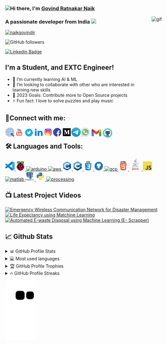 


### <img src="https://media.giphy.com/media/hvRJCLFzcasrR4ia7z/giphy.gif" width="25px">Hi there, I'm [Govind Ratnakar Naik][website] 
<img  align="right" alt="gif" height = "230px"  src="https://media1.tenor.com/images/505ddb5e0b0e8c3e96b66e1469ef47c1/tenor.gif?itemid=4903969" />

### A passionate developer from India <img src="https://emojis.slackmojis.com/emojis/images/1531849430/4246/blob-sunglasses.gif?1531849430" width="25px"/>

<p  align="left"> <a href="https://twitter.com/naikgovindjr" target="blank"><img src="https://img.shields.io/twitter/follow/NaikGovindjr?color=1DA1F2&label=follow&logo=twitter&style=for-the-badge" alt="naikgovindjr" /></a> </p>
<img alt="GitHub followers" src="https://komarev.com/ghpvc/?username=govindrnaik&color=006400&label=VISITORS&logo=GitHub&style=flat-square">

[![Linkedin Badge](https://img.shields.io/badge/-LinkedIn-blue?style=for-the-badge&logo=LinkedIn&logoColor=blue&label=CONNECT&link=https://www.linkedin.com/in/naikgovindr)](https://www.linkedin.com/in/naikgovindr)
  
## I'm a Student, and EXTC Engineer! 

- 🌱 I’m currently learning AI & ML 
- 👯 I’m looking to collaborate with other who are interested in learning new skills
- 🥅 2023 Goals: Contribute more to Open Source projects
- ⚡ Fun fact: I love to solve puzzles and play music


## 🤝Connect with me:

[<img align="left" alt="gov.com" width="30px" src="https://github.com/govindrnaik/govindrnaik/blob/master/Profile%20Icons/internet-unscreen.gif" />][website]
[<img align="left" alt=" YouTube" width="30px" src="https://github.com/govindrnaik/govindrnaik/blob/master/Profile%20Icons/youtube.gif" />][youtube]
[<img align="left" alt="twitter" width="33px" src="https://github.com/govindrnaik/govindrnaik/blob/master/Profile%20Icons/twitter.gif"/>][twitter]
[<img align="left" alt="LinkedIn" width="30px" src="https://github.com/govindrnaik/govindrnaik/blob/master/Profile%20Icons/linkedin2.gif" />][linkedin]
[<img align="left" alt="Instagram" width="30px" src="https://github.com/govindrnaik/govindrnaik/blob/master/Profile%20Icons/instagram-unscreen.gif" />][instagram]
[<img align="left" alt=" facebook" height="30px" width="30px" src="https://github.com/govindrnaik/govindrnaik/blob/master/Profile%20Icons/facebook.gif" />][facebook]
[<img align="left" alt=" medium" width="30px" src="https://github.com/govindrnaik/govindrnaik/blob/master/Profile%20Icons/medium-monogram.gif" />][medium]
[<img align="left" alt=" telegram" height="30px" width="30px" src="https://github.com/govindrnaik/govindrnaik/blob/master/Profile%20Icons/telegram.gif" />][telegram]
[<img align="left" alt=" whatsapp" width="30px" src="https://github.com/govindrnaik/govindrnaik/blob/master/Profile%20Icons/whatsapp-unscreen.gif" />][whatsapp]
[<img align="left" alt=" mail" width="39px" src="https://github.com/govindrnaik/govindrnaik/blob/master/Profile%20Icons/mail.gif" />][mail]
[<img align="left" alt=" github" width="35px" src="https://github.com/govindrnaik/govindrnaik/blob/master/Profile%20Icons/github-unscreen.gif" />][github]


</br>

## 🛠️ Languages and Tools:


<p align="left"> 
<a href="https://visualstudio.microsoft.com/vs/" target="_blank"> <img src="https://raw.githubusercontent.com/github/explore/80688e429a7d4ef2fca1e82350fe8e3517d3494d/topics/visual-studio-code/visual-studio-code.png" alt="Visual Studio Code" width="30" height="30"/> </a> 
<a href="https://www.raspberrypi.org/" target="_blank"> <img src="https://raw.githubusercontent.com/github/explore/80688e429a7d4ef2fca1e82350fe8e3517d3494d/topics/raspberry-pi/raspberry-pi.png" alt="Raspberry Pi" width="30" height="30"/> </a>    
<a href="https://www.arduino.cc/" target="_blank"> <img src="https://cdn.worldvectorlogo.com/logos/arduino-1.svg" alt="arduino" width="30" height="30"/> </a> 
<a href="https://aws.amazon.com" target="_blank"> <img src="https://upload.wikimedia.org/wikipedia/commons/thumb/5/5c/AWS_Simple_Icons_AWS_Cloud.svg/1024px-AWS_Simple_Icons_AWS_Cloud.svg.png" alt="aws" width="40" height="30"/> </a>
<a href="https://www.cprogramming.com/" target="_blank"> <img src="https://raw.githubusercontent.com/devicons/devicon/master/icons/c/c-original.svg" alt="c" width="30" height="30"/> </a> <a href="https://www.w3schools.com/cpp/" target="_blank"> <img src="https://raw.githubusercontent.com/devicons/devicon/master/icons/cplusplus/cplusplus-original.svg" alt="cplusplus" width="30" height="30"/> </a> 
<a href="https://www.w3schools.com/css/" target="_blank"> <img src="https://raw.githubusercontent.com/devicons/devicon/master/icons/css3/css3-original-wordmark.svg" alt="css3" width="30" height="30"/> </a> 
<a href="https://lab.github.com/githubtraining/introduction-to-github" target="_blank"> <img src="https://github.com/govindrnaik/govindrnaik/blob/master/github%20logo.png" alt="gcp" width="30" height="30"/> </a> 
<a href="https://cloud.google.com" target="_blank"> <img src="https://www.vectorlogo.zone/logos/google_cloud/google_cloud-icon.svg" alt="gcp" width="30" height="30"/> </a> 
<a href="https://www.w3.org/html/" target="_blank"> <img src="https://raw.githubusercontent.com/devicons/devicon/master/icons/html5/html5-original-wordmark.svg" alt="html5" width="30" height="30"/> </a> 
  <a href="https://www.java.com" target="_blank"> <img src="https://raw.githubusercontent.com/devicons/devicon/master/icons/java/java-original-wordmark.svg" alt="java" width="40" height="40"/> </a> 
  <a href="https://developer.mozilla.org/en-US/docs/Web/JavaScript" target="_blank"> <img src="https://raw.githubusercontent.com/devicons/devicon/master/icons/javascript/javascript-original.svg" alt="javascript" width="30" height="30"/> </a> 
  <a href="https://www.mathworks.com/" target="_blank"> <img src="https://upload.wikimedia.org/wikipedia/commons/2/21/Matlab_Logo.png" alt="matlab" width="30" height="30"/> </a> 
  <a href="https://www.postgresql.org" target="_blank"> <img src="https://raw.githubusercontent.com/devicons/devicon/master/icons/postgresql/postgresql-original-wordmark.svg" alt="postgresql" width="30" height="30"/> </a> 
  <a href="https://www.python.org" target="_blank"> <img src="https://raw.githubusercontent.com/devicons/devicon/master/icons/python/python-original.svg" alt="python" width="30" height="30"/> </a> 
<a href="https://www.processing.org" target="_blank"> <img src="https://avatars.githubusercontent.com/u/1617169" alt="processing" width="30" height="30"/> </a> </p>



[website]: https://sites.google.com/viva-technology.org/govindnaik/home
[twitter]: https://twitter.com/NaikGovindjr
[youtube]: https://www.youtube.com/channel/UCilYVcxFZAYJ50xfQ8uVfxw
[instagram]: https://www.instagram.com/naikjr.govind
[linkedin]: https://www.linkedin.com/in/govindrnaik
[facebook]: https://www.facebook.com/profile.php?id=100008485660272
[medium]: https://medium.com/@govindrnaik.trk
[telegram]: https://t.me/tughlak
[whatsapp]: https://api.whatsapp.com/send/?phone=+918850922017&text=Hello%20found%20you%20from%20Github&app_absent=0
[github]: https://github.com/govindrnaik
[mail]: mailto:govindrnaik.trk@gmail.com

<!-- ### Blogs posts -->
<!-- BLOG-POST-LIST:START -->
<!-- BLOG-POST-LIST:END -->



## 📺 Latest Project Videos

<!-- YOUTUBE:START -->
<a href="https://www.youtube.com/watch?v=UI6MCAI6rSw" target="_blank"> <img src="https://i2.ytimg.com/vi/UI6MCAI6rSw/hqdefault.jpg" alt="Emergency Wireless Communication Network for Disaster Management" width="200" height="130"/> </a> 
<a href="https://www.youtube.com/watch?v=fDX08hQ3Gcw" target="_blank"> <img src="https://i3.ytimg.com/vi/fDX08hQ3Gcw/hqdefault.jpg" alt="Life Expectancy using Matchine Learning" width="200" height="130"/> </a> 
<a href="https://www.youtube.com/watch?v=wNOZP22RSwI" target="_blank"> <img src="https://i2.ytimg.com/vi/-J2UN6sMDN0/hqdefault.jpg" alt="Automated E-waste Disposal using Machine Learning (E- Scrapper)" width="200" height="130"/> </a> 
<!-- YOUTUBE:END -->
    
## 📈 Github Stats

<details>
  <summary>📊 GitHub Profile Stats</summary>
  <br/>
  
  ![Govind's GitHub stats](https://github-readme-stats.vercel.app/api?username=govindrnaik&text_color=006400&show_icons=true&theme=vision-friendly-dark&bg_color=ffffff00)

  
</details> 
<details> 
  <summary>💻 Most used languages</summary>
  <br/>

  [![Top Langs](https://github-readme-stats.vercel.app/api/top-langs/?username=govindrnaik&theme=vision-friendly-dark&text_color=00ff00&bg_color=ffffff00)](https://github.com/anuraghazra/github-readme-stats)

  
  <br/>
  <b>Note:</b> This chart is only a metric of which languages my public code on GitHub consists of and does not reflect my experience or skill level.
</details>
<details>
  <summary>🏆 GitHub Profile Trophies</summary>
  <br/>
  <p align="left"> <a href="https://github.com/ryo-ma/github-profile-trophy"><img src="https://github-profile-trophy.vercel.app/?username=govindrnaik&column=2&theme=juicyfresh&margin-w=15&margin-h=15&rank=S,AAA,A,B,C,SECRET,SSS,SS,AA&no-bg=true" alt="govindrnaik" /></a> </p>
 
</details>
<details>
  <summary>🔥 GitHub Profile Streaks</summary>
  <br/>
  
[![GitHub Streak](http://github-readme-streak-stats.herokuapp.com?user=govindrnaik&theme=highcontrast&background=DD272700&stroke=27225F&border=8F8F8F&fire=FFD107&sideNums=fd5217&currStreakLabel=BEC01A&currStreakNum=fd5217&ring=FF0000&sideLabels=2A851D&dates=308D8B)](https://git.io/streak-stats)
</details>

<!-- ![GitHub Activity Graph](https://activity-graph.herokuapp.com/graph?username=govindrnaik&theme=react-dark)   -->
  
<!-- ## What I am listening ? -->
<!-- &nbsp;[![Spotify](https://spotify-song-play-pied.vercel.app/api/spotify)](https://open.spotify.com/user/dv82gzmcf0nex0ppuxin9s016) -->

<!-- ![gitartwork](gitartwork.svg) -->

![snake gif](https://github.com/govindrnaik/govindrnaik/blob/output/github-contribution-grid-snake.svg)

